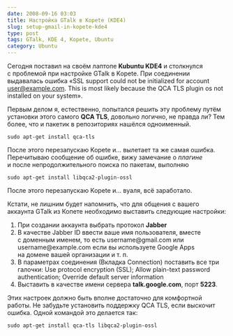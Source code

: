 ```yaml
---
date: 2008-09-16 03:03
title: Настройка GTalk в Kopete (KDE4)
slug: setup-gmail-in-kopete-kde4
type: post
tags: GTalk, KDE 4, Kopete, Ubuntu
category: Ubuntu
---
```


Сегодня поставил на&nbsp;своём лаптопе <strong>Kubuntu KDE4</strong> и&nbsp;столкнулся с&nbsp;проблемой при настройке GTalk в&nbsp;Kopete. При соединении выдавалась ошибка &laquo;SSL support could not be&nbsp;initialized for account user@example.com. This is&nbsp;most likely because the QCA TLS plugin os&nbsp;not installed on&nbsp;your system&raquo;.

Первым делом я,&nbsp;естественно, попытался решить эту проблему путём установки этого самого <strong>QCA TLS</strong>, довольно логично, не&nbsp;правда&nbsp;ли? Тем более, что и&nbsp;пакетик в&nbsp;репозиториях нашёлся одноименный.

<code>sudo apt-get install qca-tls</code>

После этого перезапускаю Kopete и... вылетает та&nbsp;же самая ошибка. Перечитываю сообщение об&nbsp;ошибке, вижу замечание о&nbsp;<em>плагине</em> и&nbsp;после непродолжительного поиска по&nbsp;пакетам, выполняю

<code>sudo apt-get install libqca2-plugin-ossl</code>

После этого перезапускаю Kopete и... вуаля, всё заработало.

Кстати, не лишним будет напомнить, что для общения с&nbsp;вашего аккаунта GTalk из&nbsp;Копете необходимо выставить следующие настройки:
<ol>
<li>При создании аккаунта выбрать протокол <strong>Jabber</strong></li>
<li>В качестве Jabber ID&nbsp;ввести ваше имя пользователя, вместе с&nbsp;доменным именем, то&nbsp;есть username@gmail.com или username@example.com если вы&nbsp;используете Google Apps на&nbsp;домене вашей организации и&nbsp;т.&nbsp;п.</li>
<li>В параметрах соединения (Вкладка Connection) поставить все три галочки: Use protocol encryption (SSL); Allow plain-text password authentication; Override default server information</li>
<li>Выставить в&nbsp;качестве имени сервера <strong>talk.google.com</strong>, порт <strong>5223</strong>.</li>
</ol>
Этих настроек должно быть вполне достаточно для комфортной работы. Не&nbsp;забудьте установить поддержку QCA TLS, если выскочит ошибка. Одной командой это делается так:

<code>sudo apt-get install qca-tls libqca2-plugin-ossl</code>
